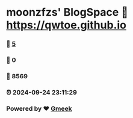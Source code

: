 # moonzfzs' BlogSpace :link: https://qwtoe.github.io 
### :page_facing_up: [5](https://qwtoe.github.io/tag.html) 
### :speech_balloon: 0 
### :hibiscus: 8569 
### :alarm_clock: 2024-09-24 23:11:29 
### Powered by :heart: [Gmeek](https://github.com/Meekdai/Gmeek)
